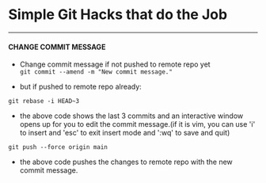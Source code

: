 # Simple Git Hacks that do the Job
_____________________________________________________

#### CHANGE COMMIT MESSAGE
* Change commit message if not pushed to remote repo yet  
`git commit --amend -m "New commit message."`

* but if pushed to remote repo already:  

`git rebase -i HEAD~3`  
- the above code shows the last 3 commits and an interactive window opens up for you to edit the commit message.(if it is vim, you can use 'i' to insert and 'esc' to exit insert mode and ':wq' to save and quit) 

`git push --force origin main`  
- the above code pushes the changes to remote repo with the new commit message.
